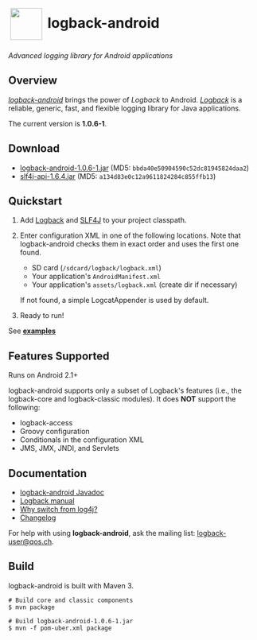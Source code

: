 <h1><a href="http://tony19.github.com/logback-android/"><img src="https://github.com/tony19/logback-android/raw/gh-pages/img/lblogo-72x72.png" width="64" height="64" hspace="4" vspace="4" valign="middle"/></a> logback-android</h1>


*Advanced logging library for Android applications*


Overview
--------

[*logback-android*][3] brings the power of *Logback* to Android. [*Logback*][1] is a reliable, generic, fast, and flexible logging library for Java applications. 

The current version is **1.0.6-1**.

Download
--------
 * [logback-android-1.0.6-1.jar][13] (MD5: `bbda40e50904590c52dc81945824daa2`)
 * [slf4j-api-1.6.4.jar][14] (MD5: `a134d83e0c12a9611824284c855ffb13`)

Quickstart
----------
1. Add [Logback][13] and [SLF4J][14] to your project classpath.
2. Enter configuration XML in one of the following locations. Note that logback-android checks them in exact order and uses the first one found.
	* SD card (`/sdcard/logback/logback.xml`)
	* Your application's `AndroidManifest.xml`
	* Your application's `assets/logback.xml` (create dir if necessary)

	If not found, a simple LogcatAppender is used by default.

3. Ready to run!

See **[examples][3]**


Features Supported
------------------
Runs on Android 2.1+

logback-android supports only a subset of Logback's features (i.e., the logback-core and logback-classic modules). It does **NOT** support the following:

* logback-access
* Groovy configuration
* Conditionals in the configuration XML
* JMS, JMX, JNDI, and Servlets

Documentation
-------------
* [logback-android Javadoc][8]
* [Logback manual][7]
* [Why switch from log4j?][2]
* [Changelog][4]

For help with using **logback-android**, ask the mailing list: [logback-user@qos.ch][9].

Build
-----
logback-android is built with Maven 3.

    # Build core and classic components
    $ mvn package

    # Build logback-android-1.0.6-1.jar
    $ mvn -f pom-uber.xml package


 [1]: http://logback.qos.ch
 [2]: http://logback.qos.ch/reasonsToSwitch.html
 [3]: http://tony19.github.com/logback-android
 [4]: http://tony19.github.com/logback-android/changelog.html
 [7]: http://logback.qos.ch/manual/index.html
 [8]: http://tony19.github.com/logback-android/doc/1.0.6-1/
 [9]: mailto:logback-user@qos.ch
 [13]: https://github.com/downloads/tony19/logback-android/logback-android-1.0.6-1.jar 
 [14]: https://github.com/downloads/tony19/logback-android/slf4j-api-1.6.4.jar
